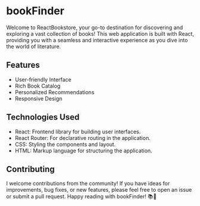 <h1>bookFinder</h1>
Welcome to ReactBookstore, your go-to destination for discovering and exploring a vast collection of books! This web application is built with React, providing you with a seamless and interactive experience as you dive into the world of literature.

<h2>Features</h2>
<ul>
  <li>User-friendly Interface</li>
  <li>Rich Book Catalog</li>
  <li>Personalized Recommendations</li>
  <li>Responsive Design</li>
</ul>
<h2>Technologies Used</h2>
<ul>
<li>React: Frontend library for building user interfaces.</li>
<li>React Router: For declarative routing in the application.</li>
<li>CSS: Styling the components and layout.</li>
<li>HTML: Markup language for structuring the application.</li>
</ul>
<h2>Contributing</h2>
I welcome contributions from the community! If you have ideas for improvements, bug fixes, or new features, please feel free to open an issue or submit a pull request.
Happy reading with bookFinder! 📚🚀
